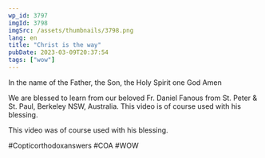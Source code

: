 ```yaml
---
wp_id: 3797
imgId: 3798
imgSrc: /assets/thumbnails/3798.png
lang: en
title: "Christ is the way"
pubDate: 2023-03-09T20:37:54
tags: ["wow"]
---
```


<!-- page: 6 -->

<p>In the name of the Father, the Son, the Holy Spirit one God Amen</p>
<p>We are blessed to learn from our beloved Fr. Daniel Fanous from St. Peter &amp; St. Paul, Berkeley NSW, Australia. This video is of course used with his blessing.</p>
<p>This video was of course used with his blessing.</p>
<p>#Copticorthodoxanswers #COA #WOW</p>
